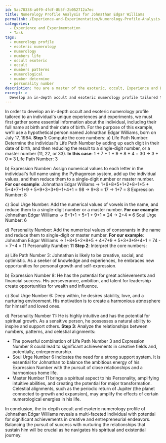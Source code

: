 ```yaml
---
id: 5ac78338-a0f9-4fdf-8b5f-2b052712a7ec
title: Numerology Profile Analysis for Johnathan Edgar Williams
permalink: /Experience-and-Experimentation/Numerology-Profile-Analysis-for-Johnathan-Edgar-Williams/
categories:
  - Experience and Experimentation
  - Task
tags:
  - numerology profile
  - esoteric numerology
  - numerology
  - numbers life
  - occult esoteric
  - occult
  - numbers patterns
  - numerological
  - number determine
  - personality number
description: You are a master of the esoteric, occult, Experience and Experimentation, you complete tasks to the absolute best of your ability, no matter if you think you were not trained to do the task specifically, you will attempt to do it anyways, since you have performed the tasks you are given with great mastery, accuracy, and deep understanding of what is requested. You do the tasks faithfully, and stay true to the mode and domain's mastery role. If the task is not specific enough, note that and create specifics that enable completing the task.
excerpt: > 
  Develop an in-depth occult and esoteric numerology profile tailored to an individual's unique experiences and experiments, by thoroughly examining and decoding the magical properties embedded in their name and date of birth. Dive deep into the mystical significance of key numbers, arcane patterns, and celestial alignments that influence their life course, providing a comprehensive guide to understanding their spiritual and existential journey.
---
```

In order to develop an in-depth occult and esoteric numerology profile tailored to an individual's unique experiences and experiments, we must first gather some essential information about the individual, including their full name at birth and their date of birth. For the purpose of this example, we'll use a hypothetical person named Johnathan Edgar Williams, born on July 17, 1984.
**Step 1**: Compute the core numbers:
a) Life Path Number: Determine the individual's Life Path Number by adding up each digit in their date of birth, and then reducing the result to a single-digit number, or a master number (11, 22, or 33). **In this case**:
1 + 7 + 1 + 9 + 8 + 4 = 30 -> 3 + 0 = 3
Life Path Number: 3

b) Expression Number: Assign numerical values to each letter in the individual's full name using the Pythagorean system, add up the individual values, and then reduce them to a single-digit number or master number. **For our example**:
Johnathan Edgar Williams -> 1+6+8+5+1+2+8+1+5 + 5+4+7+1+9 + 5+9+3+3+9+1+4+1 = 98 -> 9+8 = 17 -> 1+7 = 8
Expression Number: 8

c) Soul Urge Number: Add the numerical values of vowels in the name, and reduce them to a single-digit number or a master number. **For our example**:
Johnathan Edgar Williams -> 6+1+1 + 5+1 + 9+1 = 24 -> 2+4 = 6
Soul Urge Number: 6

d) Personality Number: Add the numerical values of consonants in the name and reduce them to single-digit or master number. **For our example**:
Johnathan Edgar Williams -> 1+8+5+2+8+5 + 4+7+9 + 5+3+3+9+4+1 = 74 -> 7+4 = 11
Personality Number: 11
**Step 2**: Interpret the core numbers:

a) Life Path Number 3: Johnathan is likely to be creative, social, and optimistic. As a seeker of knowledge and experiences, he embraces new opportunities for personal growth and self-expression.

b) Expression Number 8: He has the potential for great achievements and financial success. His perseverance, ambition, and talent for leadership create opportunities for wealth and influence.

c) Soul Urge Number 6: Deep within, he desires stability, love, and a nurturing environment. His motivation is to create a harmonious atmosphere for himself and loved ones.

d) Personality Number 11: He is highly intuitive and has the potential for spiritual growth. As a sensitive person, he possesses a natural ability to inspire and support others.
**Step 3**: Analyze the relationships between numbers, patterns, and celestial alignments:

- The powerful combination of Life Path Number 3 and Expression Number 8 could lead to significant achievements in creative fields and, potentially, entrepreneurship.
- Soul Urge Number 6 indicates the need for a strong support system. It is essential for Johnathan to balance the ambitious energy of his Expression Number with the pursuit of close relationships and a harmonious home life.
- Master Number 11 brings a spiritual aspect to his Personality, amplifying intuitive abilities, and creating the potential for major transformation. Celestial alignments, such as the periodic return of Jupiter (the planet connected to growth and expansion), may amplify the effects of certain numerological energies in his life.

In conclusion, the in-depth occult and esoteric numerology profile of Johnathan Edgar Williams reveals a multi-faceted individual with potential for significant achievements in creative and entrepreneurial endeavors. Balancing the pursuit of success with nurturing the relationships that sustain him will be crucial as he navigates his spiritual and existential journey.
